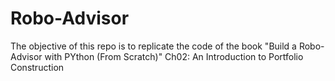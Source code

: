 # Robo-Advisor 
The objective of this repo is to replicate the code of the book "Build a Robo-Advisor with PYthon (From Scratch)"
Ch02: An Introduction to Portfolio Construction
